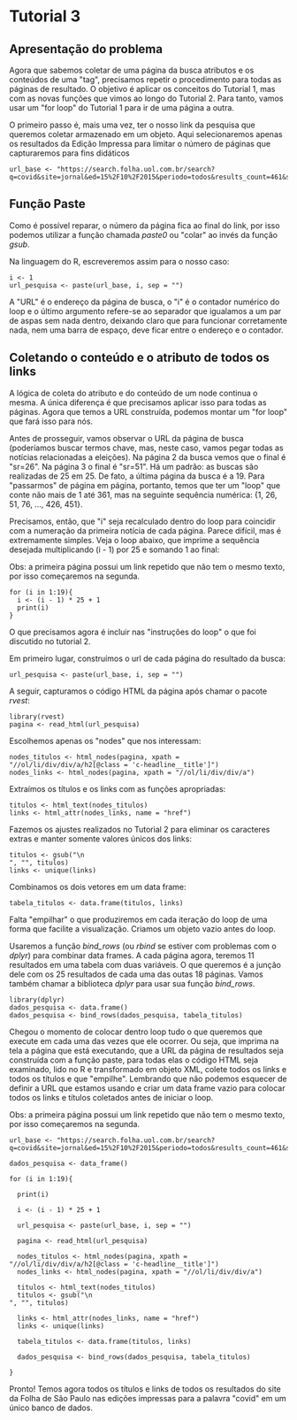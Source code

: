 # Tutorial 3

## Apresentação do problema

Agora que sabemos coletar de uma página da busca atributos e os conteúdos de uma "tag", precisamos repetir o procedimento para todas as páginas de resultado. O objetivo é aplicar os conceitos do Tutorial 1, mas com as novas funções que vimos ao longo do Tutorial 2. Para tanto, vamos usar um "for loop" do Tutorial 1 para ir de uma página a outra.

O primeiro passo é, mais uma vez, ter o nosso link da pesquisa que queremos coletar armazenado em um objeto. Aqui selecionaremos apenas os resultados da Edição Impressa para limitar o número de páginas que capturaremos para fins didáticos

```{r}
url_base <- "https://search.folha.uol.com.br/search?q=covid&site=jornal&ed=15%2F10%2F2015&periodo=todos&results_count=461&search_time=0%2C704&url=http%3A%2F%2Fsearch.folha.uol.com.br%2Fsearch%3Fq%3Dcovid%26site%3Djornal%26periodo%3Dtodos&sr="
```

## Função Paste

Como é possível reparar, o número da página fica ao final do link, por isso podemos utilizar a função chamada _paste0_ ou "colar" ao invés da função _gsub_.

Na linguagem do R, escreveremos assim para o nosso caso:

```{r}
i <- 1
url_pesquisa <- paste(url_base, i, sep = "")
```

A "URL" é o endereço da página de busca, o "i" é o contador numérico do loop e o último argumento refere-se ao separador que igualamos a um par de aspas sem nada dentro, deixando claro que para funcionar corretamente nada, nem uma barra de espaço, deve ficar entre o endereço e o contador.

## Coletando o conteúdo e o atributo de todos os links

A lógica de coleta do atributo e do conteúdo de um node continua o mesma. A única diferença é que precisamos aplicar isso para todas as páginas. Agora que temos a URL construída, podemos montar um "for loop" que fará isso para nós.

Antes de prosseguir, vamos observar o URL da página de busca (poderíamos buscar termos chave, mas, neste caso, vamos pegar todas as notícias relacionadas a eleições). Na página 2 da busca vemos que o final é "sr=26". Na página 3 o final é "sr=51". Há um padrão: as buscas são realizadas de 25 em 25. De fato, a última página da busca é a 19. Para "passarmos" de página em página, portanto, temos que ter um "loop" que conte não mais de 1 até 361, mas na seguinte sequência numérica: {1, 26, 51, 76, ..., 426, 451}.

Precisamos, então, que "i" seja recalculado dentro do loop para coincidir com a numeração da primeira notícia de cada página. Parece difícil, mas é extremamente simples. Veja o loop abaixo, que imprime a sequência desejada multiplicando (i - 1) por 25 e somando 1 ao final:

Obs: a primeira página possui um link repetido que não tem o mesmo texto, por isso começaremos na segunda.

```{r}
for (i in 1:19){
  i <- (i - 1) * 25 + 1
  print(i)
}
```

O que precisamos agora é incluir nas "instruções do loop" o que foi discutido no tutorial 2. 

Em primeiro lugar, construímos o url de cada página do resultado da busca:

```{r}
url_pesquisa <- paste(url_base, i, sep = "")
```

A seguir, capturamos o código HTML da página após chamar o pacote *rvest*:

```{r}
library(rvest)
pagina <- read_html(url_pesquisa)
```

Escolhemos apenas os "nodes" que nos interessam:

```{r}
nodes_titulos <- html_nodes(pagina, xpath = "//ol/li/div/div/a/h2[@class = 'c-headline__title']")
nodes_links <- html_nodes(pagina, xpath = "//ol/li/div/div/a")
```

Extraímos os títulos e os links com as funções apropriadas:

```{r}
titulos <- html_text(nodes_titulos)
links <- html_attr(nodes_links, name = "href")
```

Fazemos os ajustes realizados no Tutorial 2 para eliminar os caracteres extras e manter somente valores únicos dos links:

```{r}
titulos <- gsub("\n                                                                                                                ", "", titulos)
links <- unique(links)
```

Combinamos os dois vetores em um data frame:

```{r}
tabela_titulos <- data.frame(titulos, links)
```

Falta "empilhar" o que produziremos em cada iteração do loop de uma forma que facilite a visualização. Criamos um objeto vazio antes do loop. 

Usaremos a função _bind\_rows_ (ou _rbind_ se estiver com problemas com o _dplyr_) para combinar data frames. A cada página agora, teremos 11 resultados em uma tabela com duas variáveis. O que queremos é a junção dele com os 25 resultados de cada uma das outas 18 páginas. Vamos também chamar a biblioteca _dplyr_ para usar sua função _bind\_rows_.

```{r}
library(dplyr)
dados_pesquisa <- data.frame()
dados_pesquisa <- bind_rows(dados_pesquisa, tabela_titulos)
```

Chegou o momento de colocar dentro loop tudo o que queremos que execute em cada uma das vezes que ele ocorrer. Ou seja, que imprima na tela a página que está executando, que a URL da página de resultados seja construída com a função paste, para todas elas o código HTML seja examinado, lido no R e transformado em objeto XML, colete todos os links e todos os títulos e que "empilhe". Lembrando que não podemos esquecer de definir a URL que estamos usando e criar um data frame vazio para colocar todos os links e títulos coletados antes de iniciar o loop.

Obs: a primeira página possui um link repetido que não tem o mesmo texto, por isso começaremos na segunda.

```{r}
url_base <- "https://search.folha.uol.com.br/search?q=covid&site=jornal&ed=15%2F10%2F2015&periodo=todos&results_count=461&search_time=0%2C704&url=http%3A%2F%2Fsearch.folha.uol.com.br%2Fsearch%3Fq%3Dcovid%26site%3Djornal%26periodo%3Dtodos&sr="

dados_pesquisa <- data_frame()

for (i in 1:19){
  
  print(i)

  i <- (i - 1) * 25 + 1
  
  url_pesquisa <- paste(url_base, i, sep = "")
  
  pagina <- read_html(url_pesquisa)
  
  nodes_titulos <- html_nodes(pagina, xpath = "//ol/li/div/div/a/h2[@class = 'c-headline__title']")
  nodes_links <- html_nodes(pagina, xpath = "//ol/li/div/div/a")
  
  titulos <- html_text(nodes_titulos)
  titulos <- gsub("\n                                                                                                                ", "", titulos)

  links <- html_attr(nodes_links, name = "href")
  links <- unique(links)
  
  tabela_titulos <- data.frame(titulos, links)
  
  dados_pesquisa <- bind_rows(dados_pesquisa, tabela_titulos)

}
```

Pronto! Temos agora todos os títulos e links de todos os resultados do site da Folha de São Paulo nas edições impressas para a palavra "covid" em um único banco de dados.
